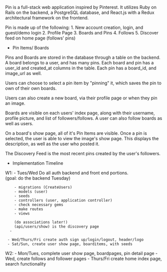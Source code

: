 

Pin is a full-stack web application inspired by Pinterest. It utilizes Ruby on Rails on the backend, a PostgreSQL database, and React.js with a Redux architectural framework on the frontend.

  Pin is made up of the following:
    1. New account creation, login, and guest/demo login
    2. Profile Page
    3. Boards and Pins
    4. Follows
    5. Discover feed on home page (follows' pins)


- Pin Items/ Boards

Pins and Boards are stored in the database through a table on the backend. A board belongs to a user, and has many pins.
Each board and pin has a user_id and created_at columns in the table. Each pin has a board_id, and image_url as well.

Users can choose to select a pin item by "pinning" it, which saves the pin to own of their own boards.

Users can also create a new board, via their profile page or when they pin an image.

Boards are visible on each users' index page, along with their username, profile picture, and list of followers/follows. A user can also follow boards as well as users.

On a board's show page, all of it's Pin Items are visible. Once a pin is selected, the user is able to view the image's show page. This displays the description, as well as the user who posted it.

The Discovery Feed is the most recent pins created by the user's followers.


- Implementation Timeline

W1:  - Tues/Wed Do all auth backend and front end portions.  
        (goal: do the backend Tuesday)

        - migrations (CreateUsers)
        - models (user)
        - seeds
        - controllers (user, application controller)
        - check necessary gems
        - make routes
        - views

        (do associations later!)
        (api/users/show) is the discovery page
      -

     - Wed/Thurs/Fri create auth sign up/login/logout, header/logo
     - Sat/Sun, create user show page, boarditems, with seeds
W2:  - Mon/Tues, complete user show page, boardpages, pin detail page
     - Wed, create follows and follower pages
     - Thurs/Fri  create home index page, search functionality  
